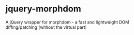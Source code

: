 # jquery-morphdom
A jQuery wrapper for morphdom - a fast and lightweight DOM diffing/patching (without the virtual part)
